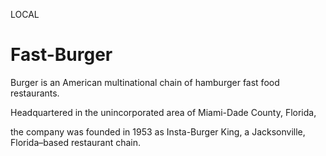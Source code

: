 LOCAL
# Fast-Burger

Burger is an American multinational chain of hamburger fast food restaurants. 

Headquartered in the unincorporated area of Miami-Dade County, Florida, 

the company was founded in 1953 as Insta-Burger King, a Jacksonville, Florida–based restaurant chain.
